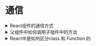 # 通信

<details>
  <summary>React组件的通信方式</summary>
  <div>props, callback，context, EventBus</div>
</details>

<details>
  <summary>父组件中如何调用子组件中的方法</summary>
  <div>forwardRef + useImperativeHandle，向外暴露一些组件方法，但应该尽可能地少用。我只在表单中使用过，复用表单去获取用户输入内容。</div>
</details>

<details>
  <summary>React中是如何区分class 和 Function 的</summary>
  <div>class组件上面有一个isReactComponent属性，函数组件没有。</div>
</details>

